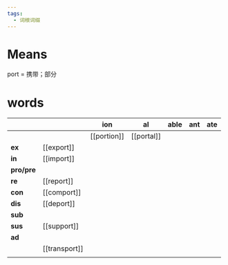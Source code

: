 ```yaml
---
tags:
  - 词根词缀
---
```

# Means
port = 携带；部分
# words
|             |               | **ion**     | **al**     | **able** | **ant** | **ate** |
| ----------- | ------------- | ----------- | ---------- | -------- | ------- | ------- |
|             |               | [[portion]] | [[portal]] |          |         |         |
| **ex**      | [[export]]    |             |            |          |         |         |
| **in**      | [[import]]    |             |            |          |         |         |
| **pro/pre** |               |             |            |          |         |         |
| **re**      | [[report]]    |             |            |          |         |         |
| **con**     | [[comport]]   |             |            |          |         |         |
| **dis**     | [[deport]]    |             |            |          |         |         |
| **sub**     |               |             |            |          |         |         |
| **sus**     | [[support]]   |             |            |          |         |         |
| **ad**      |               |             |            |          |         |         |
|             | [[transport]] |             |            |          |         |         |
|             |               |             |            |          |         |         |
